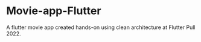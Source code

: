 # Movie-app-Flutter
A flutter movie app created hands-on using clean architecture at Flutter Pull 2022.
